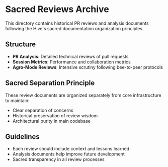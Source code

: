 # Sacred Reviews Archive

This directory contains historical PR reviews and analysis documents following the Hive's sacred documentation organization principles.

## Structure

- **PR Analysis**: Detailed technical reviews of pull requests
- **Session Metrics**: Performance and collaboration metrics
- **Agro-Mode Reviews**: Intensive scrutiny following bee-to-peer protocols

## Sacred Separation Principle

These review documents are organized separately from core infrastructure to maintain:
- Clear separation of concerns
- Historical preservation of review wisdom
- Architectural purity in main codebase

## Guidelines

- Each review should include context and lessons learned
- Analysis documents help improve future development
- Sacred transparency in all review processes